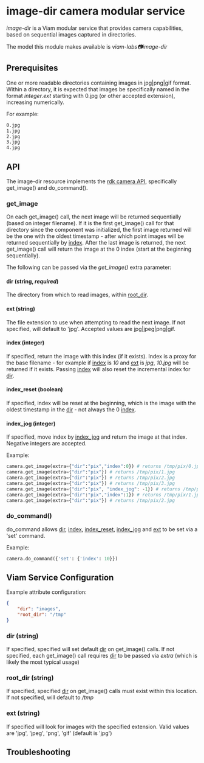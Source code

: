 # image-dir camera modular service

*image-dir* is a Viam modular service that provides camera capabilities, based on sequential images captured in directories.

The model this module makes available is *viam-labs:camera:image-dir*

## Prerequisites

One or more readable directories containing images in jpg|png|gif format.
Within a directory, it is expected that images be specifically named in the format *integer*.*ext* starting with 0.jpg (or other accepted extension), increasing numerically.

For example:

```bash
0.jpg
1.jpg
2.jpg
3.jpg
4.jpg
```

## API

The image-dir resource implements the [rdk camera API](https://github.com/rdk/camera-api), specifically get_image() and do_command().

### get_image

On each get_image() call, the next image will be returned sequentially (based on integer filename).
If it is the first get_image() call for that directory since the component was initialized, the first image returned will be the one with the oldest timestamp - after which point images will be returned sequentially by [index](#index-integer).
After the last image is returned, the next get_image() call will return the image at the 0 index (start at the beginning sequentially).

The following can be passed via the *get_image()* extra parameter:

#### dir (string, *required*)

The directory from which to read images, within [root_dir](#root_dir).

#### ext (string)

The file extension to use when attempting to read the next image.
If not specified, will default to 'jpg'.
Accepted values are jpg|jpeg|png|gif.

#### index (integer)

If specified, return the image with this index (if it exists).
Index is a proxy for the base filename - for example if [index](#index-integer) is *10* and [ext](#ext-string) is *jpg*, *10.jpg* will be returned if it exists.
Passing [index](#index-integer) will also reset the incremental index for [dir](#dir-string-required).

#### index_reset (boolean)

If specified, index will be reset at the beginning, which is the image with the oldest timestamp in the [dir](#dir-string-required) - not always the 0 [index](#index-integer).

#### index_jog (integer)

If specified, move index by [index_jog](#index_jog-integer) and return the image at that index.
Negative integers are accepted.

Example:

```python
camera.get_image(extra={"dir":"pix","index":0}) # returns /tmp/pix/0.jpg
camera.get_image(extra={"dir":"pix"}) # returns /tmp/pix/1.jpg
camera.get_image(extra={"dir":"pix"}) # returns /tmp/pix/2.jpg
camera.get_image(extra={"dir":"pix"}) # returns /tmp/pix/3.jpg
camera.get_image(extra={"dir":"pix", "index_jog": -1}) # returns /tmp/pix/2.jpg
camera.get_image(extra={"dir":"pix","index":1}) # returns /tmp/pix/1.jpg
camera.get_image(extra={"dir":"pix"}) # returns /tmp/pix/2.jpg
```

### do_command()

do_command allows [dir](#dir-string), [index](#index-integer), [index_reset](#index_reset-boolean), [index_jog](#index_jog-integer) and [ext](#ext-string) to be set via a 'set' command.

Example:

``` python
camera.do_command({'set': {'index': 10}})
```

## Viam Service Configuration

Example attribute configuration:

```json
{
    "dir": "images",
    "root_dir": "/tmp"
}
```

### dir (string)

If specified, specified will set default [dir](#dir-string-required) on get_image() calls.
If not specified, each get_image() call requires [dir](#dir-string-required) to be passed via *extra* (which is likely the most typical usage)

### root_dir (string)

If specified, specified [dir](#dir-string-required) on get_image() calls must exist within this location.
If not specified, will default to */tmp*

### ext (string)

If specified will look for images with the specified extension.
Valid values are 'jpg', 'jpeg', 'png', 'gif' (default is 'jpg')

## Troubleshooting
